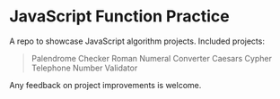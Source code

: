 # JavaScript Function Practice
A repo to showcase JavaScript algorithm projects. Included projects:

> Palendrome Checker
> Roman Numeral Converter
> Caesars Cypher 
> Telephone Number Validator 

Any feedback on project improvements is welcome.
